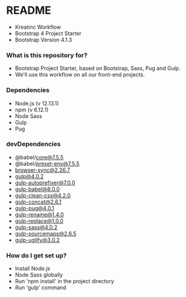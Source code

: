 # README #

-   Kreatinc Workflow
-   Bootstrap 4 Project Starter
-   Bootstrap Version 4.1.3

### What is this repository for? ###

-   Bootstrap Project Starter, based on Bootstrap, Sass, Pug and Gulp.
-   We'll use this workflow on all our front-end projects.

### Dependencies ###

-   Node.js  (v 12.13.1)
-   npm      (v 6.12.1)
-   Node Sass
-   Gulp
-   Pug

### devDependencies ###
- @babel/core@7.5.5
- @babel/preset-env@7.5.5
- browser-sync@2.26.7
- gulp@4.0.2
- gulp-autoprefixer@7.0.0
- gulp-babel@8.0.0
- gulp-clean-css@4.2.0
- gulp-concat@2.6.1
- gulp-pug@4.0.1
- gulp-rename@1.4.0
- gulp-replace@1.0.0
- gulp-sass@4.0.2
- gulp-sourcemaps@2.6.5
- gulp-uglify@3.0.2

### How do I get set up? ###

-   Install Node.js
-   Node Sass globally
-   Run 'npm install' in the project directory
-   Run 'gulp' command
